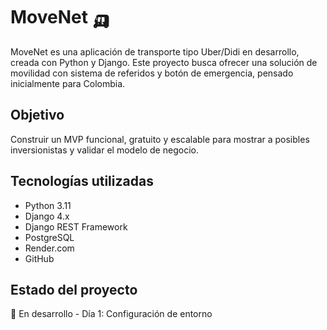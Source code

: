 # MoveNet 🛺

MoveNet es una aplicación de transporte tipo Uber/Didi en desarrollo, creada con Python y Django. Este proyecto busca ofrecer una solución de movilidad con sistema de referidos y botón de emergencia, pensado inicialmente para Colombia.

## Objetivo

Construir un MVP funcional, gratuito y escalable para mostrar a posibles inversionistas y validar el modelo de negocio.

## Tecnologías utilizadas

- Python 3.11
- Django 4.x
- Django REST Framework
- PostgreSQL
- Render.com
- GitHub

## Estado del proyecto

🚧 En desarrollo - Día 1: Configuración de entorno
